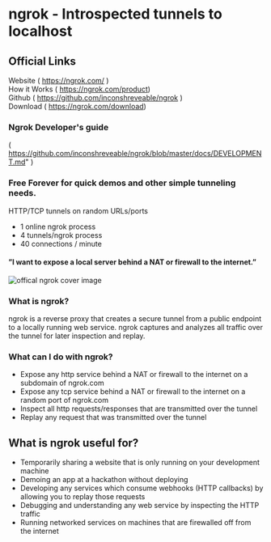 # ngrok - Introspected tunnels to localhost 

## Official Links 
Website ( https://ngrok.com/ ) <br/>
How it Works ( https://ngrok.com/product) <br/>
Github  ( https://github.com/inconshreveable/ngrok ) <br/>
Download ( https://ngrok.com/download)<br/>

###  Ngrok Developer's guide
( https://github.com/inconshreveable/ngrok/blob/master/docs/DEVELOPMENT.md" )

### Free Forever for quick demos and other simple tunneling needs.
HTTP/TCP tunnels on random URLs/ports
* 1 online ngrok process
* 4 tunnels/ngrok process
* 40 connections / minute

#### ”I want to expose a local server behind a NAT or firewall to the internet.”
![offical ngrok cover image](https://camo.githubusercontent.com/f2d698991e6a0411680413ebcc15a6460b8beda3/68747470733a2f2f6e67726f6b2e636f6d2f7374617469632f696d672f6f766572766965772e706e67)

### What is ngrok?
ngrok is a reverse proxy that creates a secure tunnel from a public endpoint to a locally running web service. ngrok captures and analyzes all traffic over the tunnel for later inspection and replay.

### What can I do with ngrok?
* Expose any http service behind a NAT or firewall to the internet on a subdomain of ngrok.com
* Expose any tcp service behind a NAT or firewall to the internet on a random port of ngrok.com
* Inspect all http requests/responses that are transmitted over the tunnel
* Replay any request that was transmitted over the tunnel

## What is ngrok useful for?
* Temporarily sharing a website that is only running on your development machine
* Demoing an app at a hackathon without deploying
* Developing any services which consume webhooks (HTTP callbacks) by allowing you to replay those requests
* Debugging and understanding any web service by inspecting the HTTP traffic
* Running networked services on machines that are firewalled off from the internet


